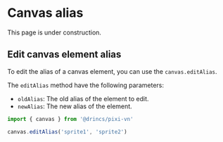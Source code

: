 # Canvas alias

This page is under construction.

## Edit canvas element alias

To edit the alias of a canvas element, you can use the `canvas.editAlias`.

The `editAlias` method have the following parameters:

* `oldAlias`: The old alias of the element to edit.
* `newAlias`: The new alias of the element.

```typescript
import { canvas } from '@drincs/pixi-vn'

canvas.editAlias('sprite1', 'sprite2')
```
